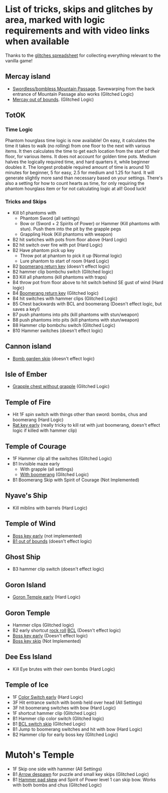 # List of tricks, skips and glitches by area, marked with logic requirements and with video links when available
Thanks to the [glitches spreadsheet](https://docs.google.com/spreadsheets/d/18NCGJjt9wil1gnRB2rZO9DIv_5etKmRf0sAH66i5SVQ/edit?usp=sharing) for collecting everything relevant to the vanilla game!

## Mercay island
- [Swordless/bombless Mountain Passage](https://www.youtube.com/watch?v=6_J14xLnVWM). Savewarping from the back entrance of Mountain Passage also works (Glitched Logic)
- [Mercay out of bounds](https://www.youtube.com/watch?v=IcyfYE68LUQ). (Glitched Logic)

## TotOK
### Time Logic
Phantom hourglass time logic is now available! On easy, it calculates the time it takes to walk (no rolling) from one 
floor to the next with various items. It then calculates the time to get each location from the start of their floor, 
for various items. It does not account for golden time pots. Medium halves the logically required time, and hard 
quarters it, while beginner doubles it. The longest probable required amount of time is around 10 minutes for beginner, 
5 for easy, 2.5 for medium and 1.25 for hard. It will generate slightly more sand than necessary based on your settings.
There's also a setting for how to count hearts as time, for only requiring the phantom hourglass item or for not 
calculating logic at all! Good luck!

### Tricks and Skips
- Kill b1 phantoms with
  - Phantom Sword (all settings)
  - Bow or (Sword + 2 Spirits of Power) or Hammer (Kill phantoms with stun). Push them into the pit by the grapple pegs
  - Grappling Hook (Kill phantoms with weapon)
 - B2 hit swtiches with pots from floor above (Hard Logic)
 - B2 hit switch over fire with pot (Hard Logic)
 - B2 Have phantom pick up key
   - Throw pot at phantom to pick it up (Normal logic)
   - Lure phantom to start of room (Hard Logic)
 - B2 [boomerang return key](https://www.youtube.com/watch?v=ftt3lP_qQDc) (doesn't effect logic)
 - B2 hammer clip bombchu switch (Glitched logic)
 - B3 Kill all phantoms (kill phantoms with traps)
 - B4 throw pot from floor above to hit switch behind SE gust of wind (Hard logic)
 - B4 [Boomerang return key](https://youtu.be/FbvG2Jzs68g?t=14) (Glitched logic)
 - B4 hit switches with hammer clips (Glitched Logic)
 - B5 Chest backwards with BCL and boomerang (Doesn't effect logic, but saves a key!)
 - B7 push phantoms into pits (kill phantoms with stun/weapon)
 - B8 push phantoms into pits (kill phantoms with stun/weapon)
 - B8 Hammer clip bombchu switch (Glitched Logic)
 - B10 Hammer switches (doesn't effect logic)

## Cannon island
 - [Bomb garden skip](https://www.youtube.com/watch?v=KtJ2GkNlr3E) (doesn't effect logic)

## Isle of Ember
- [Grapple chest without grapple](https://www.youtube.com/watch?v=IZiyFStyRfg) (Glitched Logic)

## Temple of Fire
- Hit 1F spin switch with things other than sword: bombs, chus and boomerang (Hard Logic)
- [Rat key early](https://www.youtube.com/watch?v=OJ-CwmYvWrc) (really tricky to kill rat with just boomerang, doesn't effect logic if killed with hammer clip)

## Temple of Courage
- 1F Hammer clip all the switches (Glitched Logic)
- B1 Invisible maze early
  - With grapple (all settings)
  - [With boomerang](https://www.youtube.com/watch?v=2DAUMNNQNhw) (Glitched Logic)
- B1 Boomerang Skip with Spirit of Courage (Not Implemented)

## Nyave's Ship
- Kill miblins with barrels (Hard Logic)

## Temple of Wind
- [Boss key early](https://www.youtube.com/watch?v=16hl9_mOLds) (not implemented)
- [B1 out of bounds](https://www.youtube.com/watch?v=ertGqXyGL-c) (doesn't effect logic)

## Ghost Ship
- B3 hammer clip switch (doesn't effect logic)

## Goron Island
- [Goron Temple early](https://www.youtube.com/watch?v=tUjm0CZAEVU) (Hard Logic)

## Goron Temple
- Hammer clips (Glitched logic)
- B2 early shortcut [rock roll](https://www.youtube.com/watch?v=FrdBA7idCWI) [BCL](https://www.youtube.com/watch?v=BUWBODrGF-0) (Doesn't effect logic)
- [Boss key early](https://www.youtube.com/watch?v=BUWBODrGF-0) (Doesn't effect logic)
- [Boss key skip](https://www.youtube.com/watch?v=Z4cupNcYcUg) (Not Implemented)

## Dee Ess Island
- Kill Eye brutes with their own bombs (Hard Logic)

## Temple of Ice
- 1F [Color Switch early](https://www.youtube.com/watch?v=na6olZJgE3M) (Hard Logic)
- 3F Hit entrance switch with bomb held over head (All Settings)
- 3F hit boomerang switches with bow (Hard Logic)
- 1F shortcut hammer clip (Glitched Logic)
- B1 Hammer clip color switch (Glitched logic)
- B1 [BCL switch skip](https://www.youtube.com/watch?v=aED-Yp_5MXo) (Glitched Logic)
- B1 Jump to boomerang switches and hit with bow (Hard Logic)
- B2 Hammer clip for early boss key (Glitched Logic)

# Mutoh's Temple
- 1F Skip one side with hammer (All Settings)
- B1 [Arrow despawn](https://www.youtube.com/watch?v=XvgpXRtiq0w) for puzzle and small key skips (Glitched Logic)
- B1 [Hammer pad skew](https://www.youtube.com/watch?v=qZzMGVTJMHE) and Spirit of Power level 1 can skip bow. Works with both bombs and chus (Glitched Logic)
